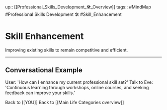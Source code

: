up:: [[Professional_Skills_Development_🛠️_Overview]]
tags:: #MindMap #Professional Skills Development 🛠️ #Skill_Enhancement

# Skill Enhancement

Improving existing skills to remain competitive and efficient.

---
## Conversational Example
User: 'How can I enhance my current professional skill set?'
Talk to Eve: 'Continuous learning through workshops, online courses, and seeking feedback can improve your skills.'

Back to [[YOU]]
Back to [[Main Life Categories overview]]
